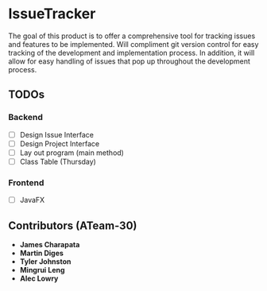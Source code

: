 # IssueTracker


The goal of this product is to offer a comprehensive tool for tracking issues and
features to be implemented. Will compliment git version control for easy tracking of the development and implementation process. In addition, it will allow for easy handling of issues that pop up throughout the development process.

## TODOs

### Backend

- [ ] Design Issue Interface
- [ ] Design Project Interface
- [ ] Lay out program (main method)
- [ ] Class Table (Thursday)

### Frontend

- [ ] JavaFX

## Contributors (ATeam-30)

- **James Charapata**
- **Martin Diges**
- **Tyler Johnston**
- **Mingrui Leng**
- **Alec Lowry**
